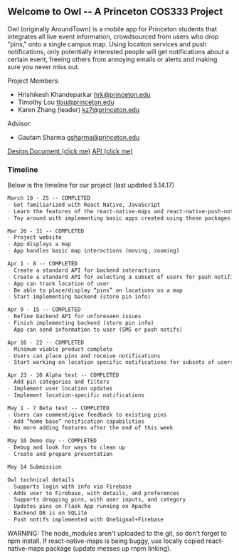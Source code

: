 ## Welcome to Owl -- A Princeton COS333 Project

Owl (originally AroundTown) is a mobile app for Princeton students that integrates all live event information, crowdsourced from users who drop “pins," onto a single campus map. Using location services and push notifications, only potentially interested people will get notifications about a certain event, freeing others from annoying emails or alerts and making sure you never miss out.

Project Members:    
* Hrishikesh Khandeparkar         hrk@princeton.edu
* Timothy Lou                     tlou@princeton.edu
* Karen Zhang (leader)            kz7@princeton.edu

Advisor:
* Gautam Sharma                   gsharma@princeton.edu

[Design Document (click me)](DesignDocument.pdf)
[API (click me)](OwlAPI.pdf)


### Timeline

Below is the timeline for our project (last updated 5.14.17)

```markdown
March 19 - 25 -- COMPLETED
- Get familiarized with React Native, JavaScript
- Learn the features of the react-native-maps and react-native-push-notifications API.
- Toy around with implementing basic apps created using these packages.

Mar 26 - 31 -- COMPLETED
- Project website		
- App displays a map
- App handles basic map interactions (moving, zooming)

Apr 1 - 8 -- COMPLETED				
- Create a standard API for backend interactions
- Create a standard API for selecting a subset of users for push notifications.
- App can track location of user
- Be able to place/display “pins” on locations on a map
- Start implementing backend (store pin info)

Apr 9 - 15 -- COMPLETED				
- Refine backend API for unforeseen issues
- Finish implementing backend (store pin info)
- App can send information to user (SMS or push notifs)

Apr 16 - 22 -- COMPLETED
- Minimum viable product complete
- Users can place pins and receive notifications
- Start working on location specific notifications for subsets of users

Apr 23 - 30 Alpha test -- COMPLETED
- Add pin categories and filters
- Implement user location updates
- Implement location-specific notifications

May 1 - 7 Beta test -- COMPLETED
- Users can comment/give feedback to existing pins
- Add “home base” notification capabilities
- No more adding features after the end of this week

May 10 Demo day -- COMPLETED	
- Debug and look for ways to clean up
- Create and prepare presentation

May 14 Submission

Owl technical details
- Supports login with info via Firebase
- Adds user to Firebase, with details, and preferences
- Supports dropping pins, with user inputs, and category
- Updates pins on Flask App running on Apache
- Backend DB is on SQLite
- Push notifs implemented with OneSignal+Firebase

```

WARNING: The node_modules aren't uploaded to the git, so don't forget to npm install. If react-native-maps is being buggy, use locally copied react-native-maps package (update messes up rnpm linking).
